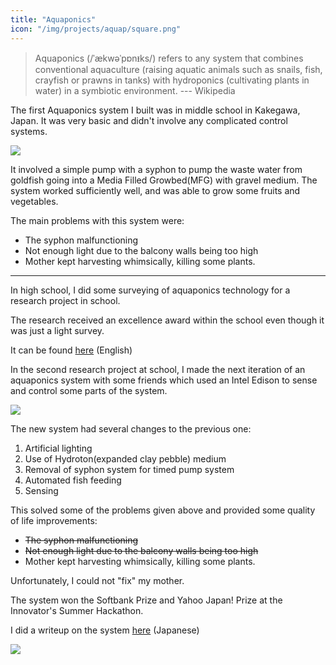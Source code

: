 ```yaml
---
title: "Aquaponics"
icon: "/img/projects/aquap/square.png"
---
```


> <p class="has-text-dark">Aquaponics (/ˈækwəˈpɒnᵻks/) refers to any system that combines conventional aquaculture (raising aquatic animals such as snails, fish, crayfish or prawns in tanks) with hydroponics (cultivating plants in water) in a symbiotic environment.
> --- Wikipedia</p>

The first Aquaponics system I built was in middle school in Kakegawa, Japan. It was very basic and didn't involve any complicated control systems.

![](/img/projects/aquap/first.jpg)

It involved a simple pump with a syphon to pump the waste water from goldfish going into a Media Filled Growbed(MFG) with gravel medium.
The system worked sufficiently well, and was able to grow some fruits and vegetables.

The main problems with this system were:

- The syphon malfunctioning
- Not enough light due to the balcony walls being too high
- Mother kept harvesting whimsically, killing some plants.

---

In high school, I did some surveying of aquaponics technology for a research project in school.

The research received an excellence award within the school even though it was just a light survey.

It can be found [here](./assets/pdf/2014.pdf) (English)

In the second research project at school, I made the next iteration of an aquaponics system with some friends which used an Intel Edison to sense and control some parts of the system.

![](/img/projects/aquap/whole.jpg)

The new system had several changes to the previous one:

1. Artificial lighting
1. Use of Hydroton(expanded clay pebble) medium
1. Removal of syphon system for timed pump system
1. Automated fish feeding
1. Sensing

This solved some of the problems given above and provided some quality of life improvements:

- ~~The syphon malfunctioning~~
- ~~Not enough light due to the balcony walls being too high~~
- Mother kept harvesting whimsically, killing some plants.

Unfortunately, I could not "fix" my mother.

The system won the Softbank Prize and Yahoo Japan! Prize at the Innovator's Summer Hackathon.

I did a writeup on the system [here](./assets/pdf/2015.pdf) (Japanese)

![](/img/projects/aquap/prizes.jpg)
